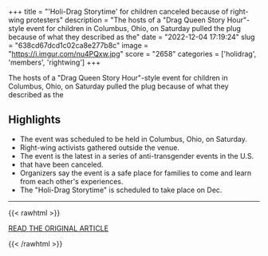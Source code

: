 +++
title = "'Holi-Drag Storytime' for children canceled because of right-wing protesters"
description = "The hosts of a \"Drag Queen Story Hour\"-style event for children in Columbus, Ohio, on Saturday pulled the plug because of what they described as the"
date = "2022-12-04 17:19:24"
slug = "638cd67dcd1c02ca8e277b8c"
image = "https://i.imgur.com/nu4PQxw.jpg"
score = "2658"
categories = ['holidrag', 'members', 'rightwing']
+++

The hosts of a \"Drag Queen Story Hour\"-style event for children in Columbus, Ohio, on Saturday pulled the plug because of what they described as the

## Highlights

- The event was scheduled to be held in Columbus, Ohio, on Saturday.
- Right-wing activists gathered outside the venue.
- The event is the latest in a series of anti-transgender events in the U.S.
- that have been canceled.
- Organizers say the event is a safe place for families to come and learn from each other's experiences.
- The "Holi-Drag Storytime" is scheduled to take place on Dec.

---

{{< rawhtml >}}
  <p class="article-category">
    <a target="_blank" href="https://www.nbcnews.com/news/us-news/holi-drag-storytime-children-canceled-right-wing-protesters-rcna59990">READ THE ORIGINAL ARTICLE</a>
  </p>
{{< /rawhtml >}}
